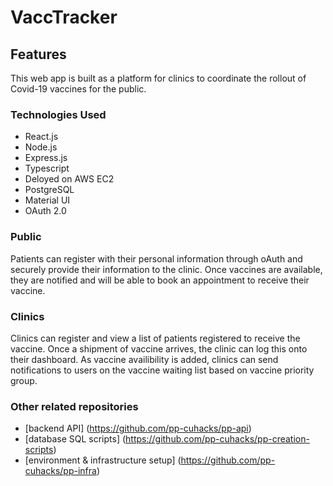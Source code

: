 # VaccTracker

## Features

This web app is built as a platform for clinics to coordinate the rollout of Covid-19 vaccines for the public.

### Technologies Used
* React.js
* Node.js
* Express.js
* Typescript
* Deloyed on AWS EC2
* PostgreSQL
* Material UI
* OAuth 2.0

### Public

Patients can register with their personal information through oAuth and securely provide their information to the clinic. Once vaccines are available, they are notified and will be able to book an appointment to receive their vaccine.

### Clinics

Clinics can register and view a list of patients registered to receive the vaccine. Once a shipment of vaccine arrives, the clinic can log this onto their dashboard. As vaccine availibility is added, clinics can send notifications to users on the vaccine waiting list based on vaccine priority group.

### Other related repositories

* [backend API] (https://github.com/pp-cuhacks/pp-api)
* [database SQL scripts] (https://github.com/pp-cuhacks/pp-creation-scripts)
* [environment & infrastructure setup] (https://github.com/pp-cuhacks/pp-infra)
